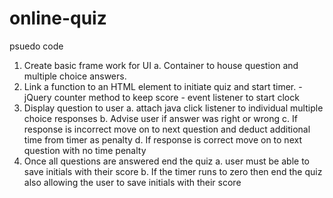 # online-quiz

psuedo code

1. Create basic frame work for UI
   a. Container to house question and multiple choice answers.
2. Link a function to an HTML element to initiate quiz and start timer. - jQuery counter method to keep score - event listener to start clock
3. Display question to user
   a. attach java click listener to individual multiple choice responses
   b. Advise user if answer was right or wrong
   c. If response is incorrect move on to next question and deduct additional time from timer as penalty
   d. If response is correct move on to next question with no time penalty
4. Once all questions are answered end the quiz
   a. user must be able to save initials with their score
   b. If the timer runs to zero then end the quiz also allowing the user to save initials with their score
